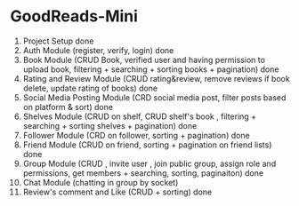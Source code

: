 # GoodReads-Mini

1. Project Setup done
2. Auth Module (register, verify, login) done
3. Book Module (CRUD Book, verified user and having permission to upload book, filtering + searching + sorting books + pagination) done
4. Rating and Review Module (CRUD rating&review, remove reviews if book delete, update rating of books) done
5. Social Media Posting Module (CRD social media post, filter posts based on platform & sort) done
6. Shelves Module (CRUD on shelf, CRUD shelf's book , filtering + searching + sorting shelves + pagination) done
7. Follower Module (CRD on follower, sorting + pagination) done
8. Friend Module (CRUD on friend, sorting + pagination on friend lists) done
9. Group Module (CRUD , invite user , join public group, assign role and permissions, get members + searching, sorting, paginaiton) done
10. Chat Module (chatting in group by socket)
11. Review's comment and Like (CRUD + sorting) done
